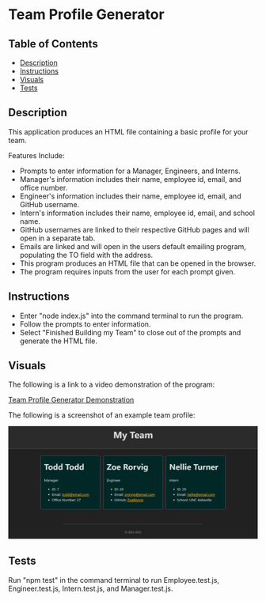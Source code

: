 # Team Profile Generator

## Table of Contents
- [Description](#description)
- [Instructions](#instructions)
- [Visuals](#visuals)
- [Tests](#tests)

## Description 
This application produces an HTML file containing a basic profile for your team.

Features Include:
- Prompts to enter information for a Manager, Engineers, and Interns.
- Manager's information includes their name, employee id, email, and office number. 
- Engineer's information includes their name, employee id, email, and GitHub username. 
- Intern's information includes their name, employee id, email, and school name. 
- GitHub usernames are linked to their respective GitHub pages and will open in a separate tab. 
- Emails are linked and will open in the users default emailing program, populating the TO field with the address.
- This program produces an HTML file that can be opened in the browser. 
- The program requires inputs from the user for each prompt given. 

## Instructions
- Enter "node index.js" into the command terminal to run the program.
- Follow the prompts to enter information.
- Select "Finished Building my Team" to close out of the prompts and generate the HTML file. 

## Visuals 

The following is a link to a video demonstration of the program:

[Team Profile Generator Demonstration](https://drive.google.com/file/d/135p-RFDAz1qsPyYY5B7Rmc8PKc9yFgGt/view)

The following is a screenshot of an example team profile:

![screenshot](./images/example-profile.png)

## Tests
Run "npm test" in the command terminal to run Employee.test.js, Engineer.test.js, Intern.test.js, and Manager.test.js.